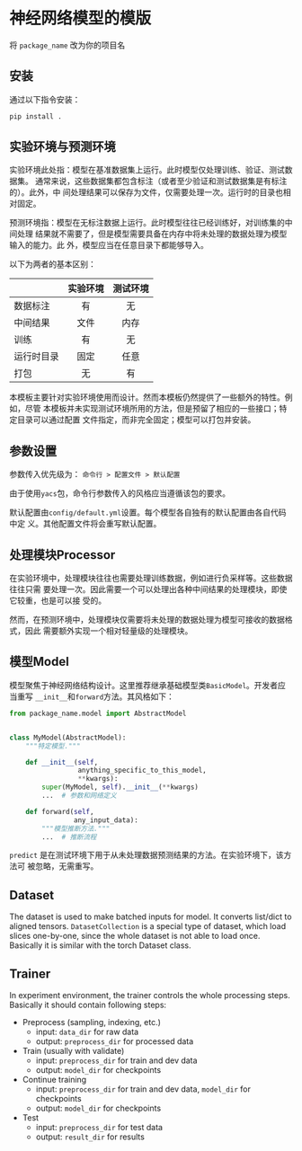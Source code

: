 # 神经网络模型的模版

将 ``package_name`` 改为你的项目名

## 安装

通过以下指令安装：

```bash 
pip install .
```

## 实验环境与预测环境
实验环境此处指：模型在基准数据集上运行。此时模型仅处理训练、验证、测试数据集。
通常来说，这些数据集都包含标注（或者至少验证和测试数据集是有标注的）。此外，中
间处理结果可以保存为文件，仅需要处理一次。运行时的目录也相对固定。

预测环境指：模型在无标注数据上运行。此时模型往往已经训练好，对训练集的中间处理
结果就不需要了，但是模型需要具备在内存中将未处理的数据处理为模型输入的能力。此
外，模型应当在任意目录下都能够导入。

以下为两者的基本区别：

|       | 实验环境 | 测试环境 |
|-------|:----:|:----:|
| 数据标注  |  有   |  无   |
| 中间结果  |  文件  |  内存  |
| 训练    |  有   |  无   |
| 运行时目录 |  固定  |  任意  |
| 打包    |  无   |  有   |

本模板主要针对实验环境使用而设计。然而本模板仍然提供了一些额外的特性。例如，尽管
本模板并未实现测试环境所用的方法，但是预留了相应的一些接口；特定目录可以通过配置
文件指定，而非完全固定；模型可以打包并安装。

## 参数设置
参数传入优先级为：
```命令行 > 配置文件 > 默认配置 ```

由于使用``yacs``包，命令行参数传入的风格应当遵循该包的要求。

默认配置由``config/default.yml``设置。每个模型各自独有的默认配置由各自代码中定
义。其他配置文件将会重写默认配置。

## 处理模块Processor
在实验环境中，处理模块往往也需要处理训练数据，例如进行负采样等。这些数据往往只需
要处理一次。因此需要一个可以处理出各种中间结果的处理模块，即使它较重，也是可以接
受的。

然而，在预测环境中，处理模块仅需要将未处理的数据处理为模型可接收的数据格式，因此
需要额外实现一个相对轻量级的处理模块。

## 模型Model
模型聚焦于神经网络结构设计。这里推荐继承基础模型类``BasicModel``。开发者应当重写
``__init__``和``forward``方法。其风格如下：

```python
from package_name.model import AbstractModel


class MyModel(AbstractModel):
    """特定模型."""

    def __init__(self,
                 anything_specific_to_this_model,
                 **kwargs):
        super(MyModel, self).__init__(**kwargs)
        ...  # 参数和网络定义

    def forward(self,
                any_input_data):
        """模型推断方法."""
        ...  # 推断流程
```

``predict`` 是在测试环境下用于从未处理数据预测结果的方法。在实验环境下，该方法可
被忽略，无需重写。

## Dataset
The dataset is used to make batched inputs for model. It converts list/dict
to aligned tensors. ``DatasetCollection`` is a special type of dataset, which
load slices one-by-one, since the whole dataset is not able to load once.
Basically it is similar with the torch Dataset class.

## Trainer
In experiment environment, the trainer controls the whole processing steps.
Basically it should contain following steps:
- Preprocess (sampling, indexing, etc.)
  - input: ``data_dir`` for raw data
  - output: ``preprocess_dir`` for processed data
- Train (usually with validate)
  - input: ``preprocess_dir`` for train and dev data
  - output: ``model_dir`` for checkpoints
- Continue training
  - input: ``preprocess_dir`` for train and dev data, ``model_dir`` for checkpoints
  - output: ``model_dir`` for checkpoints
- Test
  - input: ``preprocess_dir`` for test data
  - output: ``result_dir`` for results
